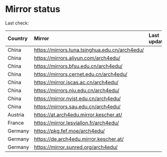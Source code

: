 <script src="./time.js"></script>
# Mirror status
Last check: <script type="text/javascript">localize(1737883227.2240827);</script>

|Country|Mirror|Last update|
|:------|:-----|:----------|
|China|https://mirrors.tuna.tsinghua.edu.cn/arch4edu/|<script type="text/javascript">localize(1737830183);</script>|
|China|https://mirrors.aliyun.com/arch4edu/|<script type="text/javascript">localize(1737830183);</script>|
|China|https://mirrors.bfsu.edu.cn/arch4edu/|<script type="text/javascript">localize(1737830183);</script>|
|China|https://mirrors.cernet.edu.cn/arch4edu/|<script type="text/javascript">localize(1737830183);</script>|
|China|https://mirror.iscas.ac.cn/arch4edu/|<script type="text/javascript">localize(1737830183);</script>|
|China|https://mirrors.nju.edu.cn/arch4edu/|<script type="text/javascript">localize(1737787106);</script>|
|China|https://mirror.nyist.edu.cn/arch4edu/|<script type="text/javascript">localize(1737830183);</script>|
|China|https://mirrors.sau.edu.cn/arch4edu/|<script type="text/javascript">localize(1731653531);</script>|
|Austria|https://at.arch4edu.mirror.kescher.at/|<script type="text/javascript">localize(1737830183);</script>|
|France|https://mirror.lesviallon.fr/arch4edu/|<script type="text/javascript">localize(1737830183);</script>|
|Germany|https://pkg.fef.moe/arch4edu/|<script type="text/javascript">localize(1737830183);</script>|
|Germany|https://de.arch4edu.mirror.kescher.at/|<script type="text/javascript">localize(1737830183);</script>|
|Germany|https://mirror.sunred.org/arch4edu/|<script type="text/javascript">localize(1737830183);</script>|

<script src="./tablefilter/tablefilter.js"></script>
<script src="./table.js"></script>